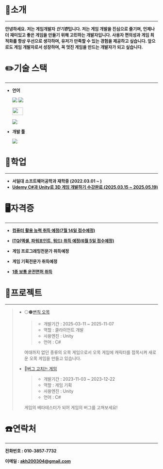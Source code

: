 # 👋소개
---
**안녕하세요. 저는 게임개발자 ***안기환***입니다. 저는 게임 개발을 진심으로 즐기며, 언제나 더 재미있고 좋은 게임을 만들기 위해 고민하는 개발자입니다. 사용자 편의성과 게임 최적화를 항상 우선으로 생각하며, 유저가 만족할 수 있는 경험을 제공하고 싶습니다. 앞으로도 게임 개발자로서 성장하며, 꼭 멋진 게임을 만드는 개발자가 되고 싶습니다.**
# ✏️기술 스택
---
* **언어**

  [<img src="https://img.shields.io/badge/C-00599C?style=flat-square&logo=C&logoColor=white"/></a>](CHaks "C")
  [<img src="https://img.shields.io/badge/C++-00599C?style=flat-square&logo=C%2B%2B&logoColor=white"/></a>](C++Haks "C++")

  [<img src="https://img.shields.io/badge/c%23-%23239120?style=flat-square&logo=csharp&logoColor=white" width="35" height="25"/></a>](CSharpHaks "C#")
  
  [<img src="https://img.shields.io/badge/java-%23ED8B00?style=flat-square&logo=openjdk&logoColor=white&size=large"/></a>](JavaHaks "자바")
* **개발 툴**

  [<img src="https://img.shields.io/badge/unity-%23000000?style=flat-square&logo=unity&logoColor=white"/></a>](./UnityHaks "유니티")
# 📖학업
---
* **서일대 소프트웨어공학과 재학중 (2022.03.01 ~ )**
* [**Udemy C#과 Unity로 3D 게임 개발하기 수강완료 (2025.03.15 ~ 2025.05.19)**](학업/udemy_CSharp_Unity_수료증.jpg)

# 🖥자격증
---
* [**컴퓨터 활용 능력 취득 예정(7월 14일 접수예정)**](자격증/컴퓨터활용능력.md "컴퓨터활용능력")

* [**ITQ(엑셀, 파워포인트, 워드) 취득 예정(6월 5일 접수예정)**](자격증/ITQ "ITQ")

* **게임 프로그래밍전문가 취득예정**

* **게임 기획전문가 취득예정**

* [**1종 보통 운전면허 취득**](자격증/운전면허증.md "운전면허증")

# 📄프로젝트
---
>    
> * ⚪⚫[변칙 오목](https://github.com/JIN-YOO-YU/Omok "변칙 오목" )
>   >+ 개발기간 : 2025-03-11 ~ 2025-11-07
>    >+ 역할 : 클라이언트 개발
>    >+ 사용엔진 : Unity
>    >+ 언어 : C#
>      
>      여태까지 없던 종류의 오목 게임으로서 오목 게임에 캐릭터를 접목시켜 새로운 오목 게임을 만들고 있습니다.
> * 🧰[버그 고치는 게임](./텀프로젝트 "텀프로젝트" )
>   >+ 개발기간 : 2023-11-03 ~ 2023-12-22
>    >+ 역할 : 게임 기획
>    >+ 사용엔진 : Unity
>    >+ 언어 : C#
>
>  
>   게임의 베타테스터가 되어 게임의 버그를 고쳐보세요!
# ☎️연락처
---
**전화번호 : 010-3857-7732**

**이메일 : akh200304@gmail.com**
